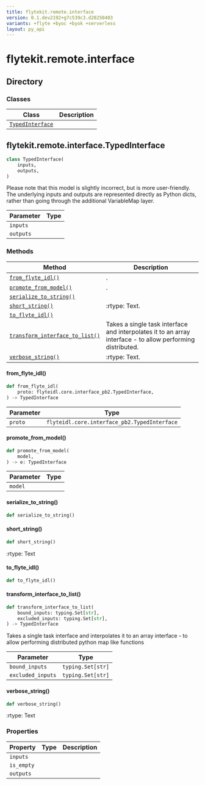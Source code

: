 ```yaml
---
title: flytekit.remote.interface
version: 0.1.dev2192+g7c539c3.d20250403
variants: +flyte +byoc +byok +serverless
layout: py_api
---
```


# flytekit.remote.interface

## Directory

### Classes

| Class | Description |
|-|-|
| [`TypedInterface`](.././flytekit.remote.interface#flytekitremoteinterfacetypedinterface) |  |

## flytekit.remote.interface.TypedInterface

```python
class TypedInterface(
    inputs,
    outputs,
)
```
Please note that this model is slightly incorrect, but is more user-friendly. The underlying inputs and
outputs are represented directly as Python dicts, rather than going through the additional VariableMap layer.



| Parameter | Type |
|-|-|
| `inputs` |  |
| `outputs` |  |

### Methods

| Method | Description |
|-|-|
| [`from_flyte_idl()`](#from_flyte_idl) | . |
| [`promote_from_model()`](#promote_from_model) | . |
| [`serialize_to_string()`](#serialize_to_string) |  |
| [`short_string()`](#short_string) | :rtype: Text. |
| [`to_flyte_idl()`](#to_flyte_idl) |  |
| [`transform_interface_to_list()`](#transform_interface_to_list) | Takes a single task interface and interpolates it to an array interface - to allow performing distributed. |
| [`verbose_string()`](#verbose_string) | :rtype: Text. |


#### from_flyte_idl()

```python
def from_flyte_idl(
    proto: flyteidl.core.interface_pb2.TypedInterface,
) -> TypedInterface
```
| Parameter | Type |
|-|-|
| `proto` | `flyteidl.core.interface_pb2.TypedInterface` |

#### promote_from_model()

```python
def promote_from_model(
    model,
) -> e: TypedInterface
```
| Parameter | Type |
|-|-|
| `model` |  |

#### serialize_to_string()

```python
def serialize_to_string()
```
#### short_string()

```python
def short_string()
```
:rtype: Text


#### to_flyte_idl()

```python
def to_flyte_idl()
```
#### transform_interface_to_list()

```python
def transform_interface_to_list(
    bound_inputs: typing.Set[str],
    excluded_inputs: typing.Set[str],
) -> TypedInterface
```
Takes a single task interface and interpolates it to an array interface - to allow performing distributed
python map like functions


| Parameter | Type |
|-|-|
| `bound_inputs` | `typing.Set[str]` |
| `excluded_inputs` | `typing.Set[str]` |

#### verbose_string()

```python
def verbose_string()
```
:rtype: Text


### Properties

| Property | Type | Description |
|-|-|-|
| `inputs` |  |  |
| `is_empty` |  |  |
| `outputs` |  |  |

